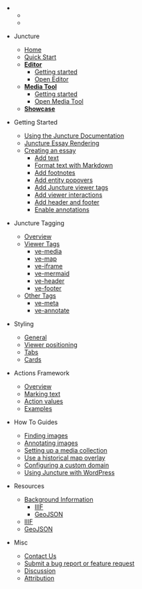   - 
    - <ve-auth></ve-auth>
    - <ve-button label="Open editor in new window" icon="pencil" href="/editor" target="_blank" auth-required></ve-button>

  - Juncture
    - [Home](/)
    - [Quick Start](/quick-start)
    - [**Editor**](/tools/editor)
      - [Getting started](/tools/editor)
      - [Open Editor](/embedded-editor)
    - [**Media Tool**](/tools/media-tool)
      - [Getting started](/tools/media-tool)
      - [Open Media Tool](/embedded-media)
    - [**Showcase**](/showcase)

- Getting Started
  - [Using the Juncture Documentation](/getting-started)
  - [Juncture Essay Rendering](/getting-started?id=juncture-essay-rendering)
  - [Creating an essay](/getting-started?id=creating-an-essay)
    - [Add text](/getting-started?id=add-text)
    - [Format text with Markdown](/getting-started?id=format-text-with-markdown)
    - [Add footnotes](/getting-started?id=add-footnotes)
    - [Add entity popovers](/getting-started?id=add-entity-popovers)
    - [Add Juncture viewer tags](/getting-started?id=add-juncture-viewer-tags)
    - [Add viewer interactions](/getting-started?id=add-viewer-interactions)
    - [Add header and footer](/getting-started?id=add-header-and-footer)
    - [Enable annotations](/getting-started?id=enable-annotations)

- Juncture Tagging
  - [Overview](/components/overview)
  - [Viewer Tags](/components/overview?id=viewer-tags)
    - [ve-media](/components/media)
    - [ve-map](/components/map)
    - [ve-iframe](/components/iframe)
    - [ve-mermaid](/components/mermaid)
    - [ve-header](/components/header)
    - [ve-footer](/components/footer)
  - [Other Tags](/components/overview?id=other-tags)
    - [ve-meta](/components/meta)
    - [ve-annotate](/components/annotate)

- Styling
  - [General](/styling/general)
  - [Viewer positioning](/styling/viewer-positioning)
  - [Tabs](/styling/tabs)
  - [Cards](/styling/cards)

- Actions Framework
  - [Overview](/actions?id=overview)
  - [Marking text](/actions?id=marking-text)
  - [Action values](/actions?id=getting-action-values)
  - [Examples](/actions?id=examples)

- How To Guides
  - [Finding images](/howto/find-images)
  - [Annotating images](/howto/annotate-images)
  - [Setting up a media collection](/howto/setup-media-collection)
  - [Use a historical map overlay](/howto/use-historic-maps)
  - [Configuring a custom domain](/howto/configure-custom-domain)
  - [Using Juncture with WordPress](/howto/use-juncture-with-wordpress)

- Resources
  - [Background Information](/resources/background)
    - [IIIF](/resources/background?id=iiif)
    - [GeoJSON](/resources/background?id=iiif)
  - [IIIF](/resources/iiif)
  - [GeoJSON](/resources/geojson)

- Misc
  - [Contact Us](/contact)
  - [Submit a bug report or feature request](/issues)
  - [Discussion](/discussion)
  - [Attribution](/attribution)
